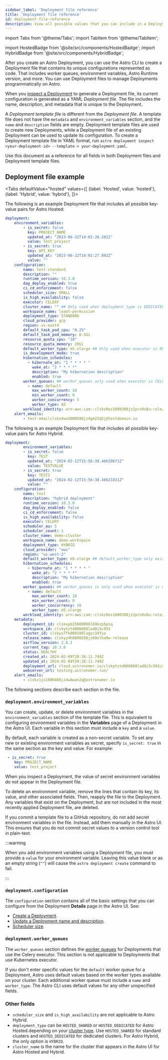 ```yaml
---
sidebar_label: 'Deployment file reference'
title: 'Deployment file reference'
id: deployment-file-reference
description: View all possible values that you can include in a Deployment file when managing Deployments as code.
---
```


import Tabs from '@theme/Tabs';
import TabItem from '@theme/TabItem';

import HostedBadge from '@site/src/components/HostedBadge';
import HybridBadge from '@site/src/components/HybridBadge';

After you create an Astro Deployment, you can use the Astro CLI to create a Deployment file that contains its unique configurations represented as code. That includes worker queues, environment variables, Astro Runtime version, and more. You can use Deployment files to manage Deployments programmatically on Astro.

When you [inspect a Deployment](cli/astro-deployment-inspect.md) to generate a Deployment file, its current configuration is generated as a YAML _Deployment file_. The file includes the name, description, and metadata that is unique to the Deployment.

A _Deployment template file_ is different from the _Deployment file_. A template file does not have the `metadata` and `environment_variables` section, and the `name` and `description` fields are empty. Deployment template files are used to create new Deployments, while a Deployment file of an existing Deployment can be used to update its configuration. To create a Deployment template file in YAML format, run `astro deployment inspect <your-deployment-id> --template > your-deployment.yaml`.

Use this document as a reference for all fields in both Deployment files and Deployment template files.

## Deployment file example

<Tabs
defaultValue="hosted"
values={[
{label: 'Hosted', value: 'hosted'},
{label: 'Hybrid', value: 'hybrid'},
]}>
<TabItem value="hosted">

The following is an example Deployment file that includes all possible key-value pairs for Astro Hosted:

```yaml
deployment:
    environment_variables:
        - is_secret: false
          key: PROJECT_NAME
          updated_at: "2023-06-22T14:02:26.281Z"
          value: test_project
        - is_secret: true
          key: API_KEY
          updated_at: "2023-06-22T14:02:27.892Z"
          value: ""
    configuration:
        name: test-standard
        description: ""
        runtime_version: 10.3.0
        dag_deploy_enabled: true
        ci_cd_enforcement: false
        scheduler_size: SMALL
        is_high_availability: false
        executor: CELERY
        cluster_name: "" ## Only used when deployment_type is DEDICATED
        workspace_name: least-permission
        deployment_type: STANDARD
        cloud_provider: gcp
        region: us-east4
        default_task_pod_cpu: "0.25"
        default_task_pod_memory: 0.5Gi
        resource_quota_cpu: "10"
        resource_quota_memory: 20Gi
        default_worker_type: m5.xlarge ## Only used when executor is KUBERNETES
        is_development_mode: true
        hibernation_schedules:
          - hibernate_at: "1 * * * * "
            wake_at: "2 * * * *"
            description: "My hibernation description"
            enabled: true
        worker_queues: ## worker_queues only used when executor is CELERY
          - name: default
            max_worker_count: 10
            min_worker_count: 0
            worker_concurrency: 5
            worker_type: A5
        workload_identity: arn:aws:iam::clskz0os1000308jz2prn0s8u:role/clskyy4h8000208jz60olha0w-release
    alert_emails:
        - test-emailclskz4wu5000508jz4gm25q5j@testdomain.io
```
</TabItem>
<TabItem value="hybrid">

The following is an example Deployment file that includes all possible key-value pairs for Astro Hybrid:

```yaml
deployment:
		environment_variables:
        - is_secret: false
          key: TEST
          updated_at: "2024-02-12T15:56:38.46620671Z"
          value: TESTVALUE
        - is_secret: true
          key: TEST2
          updated_at: "2024-02-12T15:56:38.46621831Z"
          value: ""
    configuration:
        name: test
        description: "hybrid deployment"
        runtime_version: 10.3.0
        dag_deploy_enabled: false
        ci_cd_enforcement: false
        is_high_availability: false
        executor: CELERY
        scheduler_au: 5
        scheduler_count: 1
        cluster_name: demo-cluster
        workspace_name: demo-workspace
        deployment_type: HYBRID
        cloud_provider: "aws"
        region: "us-west-2"
        default_worker_type: m5.xlarge ## default_worker_type only exists when executor is KUBERNETES
        hibernation_schedules:
          - hibernate_at: "1 * * * * "
            wake_at: "2 * * * *"
            description: "My hibernation description"
            enabled: true
        worker_queues: ## worker_queues is only used when executor is CELERY
          - name: default
            max_worker_count: 10
            min_worker_count: 0
            worker_concurrency: 16
            worker_type: m5.xlarge
        workload_identity: arn:aws:iam::clskz0os1000308jz2prn0s8u:role/clskyy4h8000208jz60olha0w-release
    metadata:
        deployment_id: clskxpb35000008l69kzp5psq
        workspace_id: clskytztd000008lad0i5c993
        cluster_id: clskyu7fk000108lagyc10fya
        release_name: clskyy4h8000208jz60olha0w-release
        airflow_version: 2.8.1
        current_tag: 10.3.0
        status: HEALTHY
        created_at: 2024-02-09T20:38:11.749Z
        updated_at: 2024-02-09T20:38:11.749Z
        deployment_url: cloud.astronomer.io/clskytztd000008lad0i5c993/deployments/clskxpb35000008l69kzp5psq/overview
        webserver_url: testing.astronomer.run/
    alert_emails:
        - clskz1jo1000408jz4w8wan2q@astronomer.io
```


</TabItem>
</Tabs>

The following sections describe each section in the file.

### `deployment.environment_variables`

You can create, update, or delete environment variables in the `environment_variables` section of the template file. This is equivalent to configuring environment variables in the **Variables** page of a Deployment in the Astro UI. Each variable in this section must include a `key` and a `value`.

By default, each variable is created as a non-secret variable. To set any new or existing environment variables as secret, specify `is_secret: true` in the same section as the key and value. For example:

```yaml
 - is_secret: true
    key: PROJECT_NAME
    value: test_project
```

When you inspect a Deployment, the value of secret environment variables do not appear in the Deployment file.

To delete an environment variable, remove the lines that contain its key, its value, and other associated fields. Then, reapply the file to the Deployment. Any variables that exist on the Deployment, but are not included in the most recently applied Deployment file, are deleted.

If you commit a template file to a GitHub repository, do not add secret environment variables in the file. Instead, add them manually in the Astro UI. This ensures that you do not commit secret values to a version control tool in plain-text.

:::warning

When you add environment variables using a Deployment file, you must provide a `value` for your environment variable. Leaving this value blank or as an empty string (`""`) will cause the `astro deployment create` command to fail.

:::

### `deployment.configuration`

The `configuration` section contains all of the basic settings that you can configure from the Deployment **Details** page in the Astro UI. See:

- [Create a Deployment](create-deployment.md#create-a-deployment).
- [Update a Deployment name and description](deployment-details.md#update-a-deployment-name-and-description).
- [Scheduler size](deployment-resources.md#scheduler-size).

### `deployment.worker_queues`

The `worker_queues` section defines the [worker queues](configure-worker-queues.md) for Deployments that use the Celery executor. This section is not applicable to Deployments that use Kubernetes executor.

If you don't enter specific values for the `default` worker queue for a Deployment, Astro uses default values based on the worker types available on your cluster. Each additional worker queue must include a `name` and `worker_type`. The Astro CLI uses default values for any other unspecified fields.

### Other fields

- `scheduler_size` and `is_high_availability` are not applicable to Astro Hybrid.
- `deployment_type` can be `HOSTED_SHARED` or `HOSTED_DEDICATED` for Astro Hosted depending on your [cluster type](cli/astro-deployment-create.md#options). Use `HOSTED_SHARED` for standard clusters and `HOSTED_DEDICATED` for dedicated clusters. For Astro Hybrid, the only option is `HYBRID`.
- `cluster_name` is the name for the cluster that appears in the Astro UI for Astro Hosted and Hybrid.

